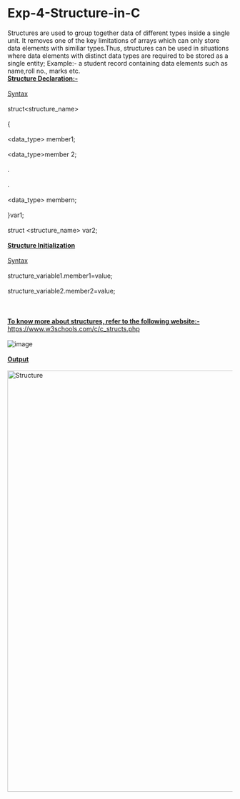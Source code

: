 # Exp-4-Structure-in-C
Structures are used to group together data of different types inside a single unit. It removes one of the key limitations of arrays which can only store data elements with similiar types.Thus, structures can be used in situations where data elements with distinct data types are required to be stored as a single entity;
Example:- a student record containing data elements such as name,roll no., marks etc.
     <b><br><ins>Structure Declaration:-</b> </ins></br>
    <br><ins>Syntax</br></ins>
    <br>struct<structure_name></br>
    <br>{</br>
    <br><data_type> member1;</br>
    <br><data_type>member 2;</br>
    <br>.</br>
    <br>.</br>
    <br><data_type> membern;</br>
    <br>}var1;</br>
    <br>struct <structure_name> var2;</br>
<b><ins><br>Structure Initialization</b></ins></br>
<br><ins>Syntax</ins></br>
<br>structure_variable1.member1=value;</br>
<br>structure_variable2.member2=value;</br>
<br></br>
<br><b><ins>To know more about structures, refer to the following website:-</b></ins></br>
https://www.w3schools.com/c/c_structs.php
<br></br>
![image](https://user-images.githubusercontent.com/125802204/221757473-4bccf591-f52f-4bb4-81b5-f064c40da26a.png)
<br>
<br>
<b><ins> Output</b></ins>
<br>
<br>
<img width="944" alt="Structure" src="https://user-images.githubusercontent.com/125802204/234178208-b3919015-6a1f-416e-9899-2c39923c5baf.png">

